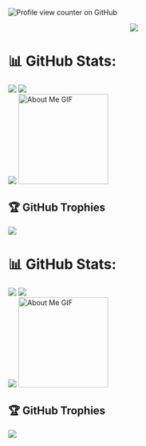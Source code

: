 ![Profile view counter on GitHub](https://komarev.com/ghpvc/?username=perisicnikola37)
<!--
**AdnanZamanNiloy/AdnanZamanNiloy** is a ✨ _special_ ✨ repository because its `README.md` (this file) appears on your GitHub profile.

Here are some ideas to get you started:

- 🔭 I’m currently working on ...
- 🌱 I’m currently learning ...
- 👯 I’m looking to collaborate on ...
- 🤔 I’m looking for help with ...
- 💬 Ask me about ...
- 📫 How to reach me: ...
- 😄 Pronouns: ...
- ⚡ Fun fact: ...
-->
<p align="center">
<!--   <a href="https://github.com/DenverCoder1/readme-typing-svg"> -->
    <img src="https://readme-typing-svg.herokuapp.com?color=E22FE4&width=380&height=28&lines=Hi👋+I'm+Md+Nadeem+Sarwar..;Microsoft+Student+Ambassador;Open-Source+Enthusiast..;Learning+In+Public..;Empowering+Others;Nice+To+Meet+You+....&center=true"></a></p>

# 📊 GitHub Stats:
![](https://github-readme-stats.vercel.app/api/top-langs/?username=AdnanZamanNiloy&theme=radical&border=false&include_all_commits=true&count_private=true&layout=compact)
![](https://github-readme-stats.vercel.app/api?username=AdnanZamanNiloy&theme=radical&_border=false&include_all_commits=true&count_private=true)<br/>
![](https://github-readme-streak-stats.herokuapp.com/?user=AdnanZamanNiloy&theme=radical&hide_border=false)
<img src="https://github.com/7oSkaaa/7oSkaaa/blob/main/Images/about_me.gif?raw=true" alt="About Me GIF" width="180px">
<br/>
## 🏆 GitHub Trophies
![](https://github-profile-trophy.vercel.app/?username=AdnanZamanNiloy&theme=radical&no-frame=false&no-bg=true&margin-w=4)
# 📊 GitHub Stats:
![](https://github-readme-stats.vercel.app/api/top-langs/?username=AdnanZamanNiloy&theme=radical&border=false&include_all_commits=true&count_private=true&layout=compact)
![](https://github-readme-stats.vercel.app/api?username=AdnanZamanNiloy&theme=radical&_border=false&include_all_commits=true&count_private=true)<br/>
![](https://github-readme-streak-stats.herokuapp.com/?user=AdnanZamanNiloy&theme=radical&hide_border=false)
<img src="https://github.com/7oSkaaa/7oSkaaa/blob/main/Images/about_me.gif?raw=true" alt="About Me GIF" width="180px">
<br/>
## 🏆 GitHub Trophies
![](https://github-profile-trophy.vercel.app/?username=AdnanZamanNiloy&theme=radical&no-frame=false&no-bg=true&margin-w=4)

